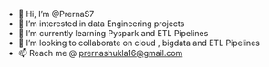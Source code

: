 - 👋 Hi, I’m @PrernaS7
- 👀 I’m interested in data Engineering projects
- 🌱 I’m currently learning Pyspark and ETL Pipelines
- 💞️ I’m looking to collaborate on cloud , bigdata and ETL Pipelines
- 📫 Reach me @ prernashukla16@gmail.com

<!---
PrernaS7/PrernaS7 is a ✨ special ✨ repository because its `README.md` (this file) appears on your GitHub profile.
You can click the Preview link to take a look at your changes.
--->
